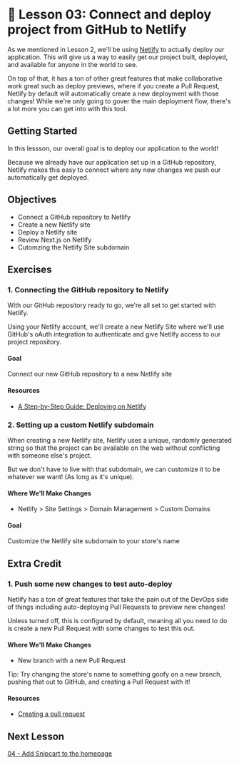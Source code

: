 # 📓 Lesson 03: Connect and deploy project from GitHub to Netlify

As we mentioned in Lesson 2, we'll be using [Netlify](https://netlify.com/) to actually deploy our application. This will give us a way to easily get our project built, deployed, and available for anyone in the world to see.

On top of that, it has a ton of other great features that make collaborative work great such as deploy previews, where if you create a Pull Request, Netlify by default will automatically create a new deployment with those changes! While we're only going to gover the main deployment flow, there's a lot more you can get into with this tool.

## Getting Started

In this lessson, our overall goal is to deploy our application to the world!

Because we already have our application set up in a GitHub repository, Netlify makes this easy to connect where any new changes we push our automatically get deployed.

## Objectives
* Connect a GitHub repository to Netlify
* Create a new Netlify site
* Deploy a Netlify site
* Review Next.js on Netlify
* Cutomzing the Netlify Site subdomain


## Exercises

### 1. Connecting the GitHub repository to Netlify

With our GitHub repository ready to go, we're all set to get started with Netlify.

Using your Netlify account, we'll create a new Netlify Site where we'll use GitHub's oAuth integration to authenticate and give Netlify access to our project repository.

#### Goal

Connect our new GitHub repository to a new Netlify site

#### Resources
* [A Step-by-Step Guide: Deploying on Netlify](https://www.netlify.com/blog/2016/09/29/a-step-by-step-guide-deploying-on-netlify/)

### 2. Setting up a custom Netlify subdomain

When creating a new Netlify site, Netlify uses a unique, randomly generated string so that the project can be available on the web without conflicting with someone else's project.

But we don't have to live with that subdomain, we can customize it to be whatever we want! (As long as it's unique).

#### Where We'll Make Changes
* Netlify > Site Settings > Domain Management > Custom Domains

#### Goal

Customize the Netlify site subdomain to your store's name

## Extra Credit

### 1. Push some new changes to test auto-deploy

Netlify has a ton of great features that take the pain out of the DevOps side of things including auto-deploying Pull Requests to preview new changes!

Unless turned off, this is configured by default, meaning all you need to do is create a new Pull Request with some changes to test this out.

#### Where We'll Make Changes
* New branch with a new Pull Request

Tip: Try changing the store's name to something goofy on a new branch, pushing that out to GitHub, and creating a Pull Request with it!

#### Resources
* [Creating a pull request](https://docs.github.com/en/github/collaborating-with-pull-requests/proposing-changes-to-your-work-with-pull-requests/creating-a-pull-request)

## Next Lesson

[04 - Add Snipcart to the homepage](https://github.com/colbyfayock/hyper-bros-trading-workshop/blob/main/lessons/04%20-%20Add%20Snipcart%20to%20the%20homepage.md)
